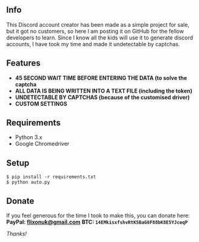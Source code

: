 ## Info
This Discord account creator has been made as a simple project for sale, but it got no customers, so here I am posting it on GitHub for the fellow developers to learn. Since I know all the kids will use it to generate discord accounts, I have took my time and made it undetectable by captchas. 

## Features
* **45 SECOND WAIT TIME BEFORE ENTERING THE DATA (to solve the captcha**
* **ALL DATA IS BEING WRITTEN INTO A TEXT FILE (including the token)**
* **UNDETECTABLE BY CAPTCHAS (because of the customised driver)**
* **CUSTOM SETTINGS**

## Requirements
* Python 3.x
* Google Chromedriver

## Setup

```
$ pip install -r requirements.txt
$ python auto.py
```

## Donate
If you feel generous for the time I took to make this, you can donate here:
**PayPal: flixonuk@gmail.com**
**BTC: `14EMkisxfshvRtK5BaG6F88bK8E5YJceqP`**

*Thanks!*
